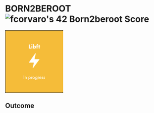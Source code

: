 # **BORN2BEROOT** ![fcorvaro's 42 Born2beroot Score](https://badge42.vercel.app/api/v2/clftrr31n000608jvhnng5zld/project/3069523)


<img align="center" src="https://github.com/f-corvaro/42.common_core/blob/main/libft/libft.png">

## Outcome

<p align="justify"> 
  
</p>
